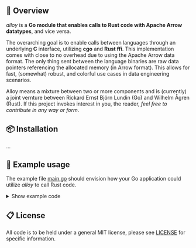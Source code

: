 
## 🔎 Overview
*alloy* is a **Go module that enables calls to Rust code with Apache Arrow datatypes**, and vice versa.

The overarching goal is to enable calls between languages through an underlying **C** interface, utilizing **cgo** and **Rust ffi**. 
This implementation comes with close to no overhead due to using the Apache Arrow data format. The only thing sent between the language binaries are raw data pointers referencing the allocated memory (in Arrow format). This allows for
fast, (somewhat) robust, and colorful use cases in data engineering scenarios.

Alloy means a mixture between two or more components and is (currently) a joint vernture between Rickard Ernst Björn Lundin (Go) and Wilhelm Ågren (Rust). If this project invokes interest in you, the reader, *feel free to contribute in any way or form*.

## 📦 Installation
...

## 🚀 Example usage

The example file [main.go](./main.go) should envision how your Go application could utilize *alloy* to call Rust code.

<details>
    <summary>Show example code</summary>

```go
package main

...

```
    
</details>

## 📋 License
All code is to be held under a general MIT license, please see [LICENSE](https://github.com/wilhelmagren/alloy/blob/main/LICENSE) for specific information.
